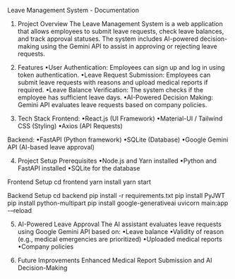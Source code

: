 Leave Management System - Documentation

1. Project Overview
The Leave Management System is a web application that allows employees to submit leave requests, check leave balances, and track approval statuses. The system includes AI-powered decision-making using the Gemini API to assist in approving or rejecting leave requests.

2. Features
•User Authentication: Employees can sign up and log in using token authentication.
•Leave Request Submission: Employees can submit leave requests with reasons and upload medical reports if required.
•Leave Balance Verification: The system checks if the employee has sufficient leave days.
•AI-Powered Decision Making: Gemini API evaluates leave requests based on company policies.

3. Tech Stack
Frontend:
•React.js (UI Framework)
•Material-UI / Tailwind CSS (Styling)
•Axios (API Requests)

Backend:
•FastAPI (Python framework)
•SQLite (Database)
•Google Gemini API (AI-based leave approval)

4. Project Setup
Prerequisites
•Node.js and Yarn installed
•Python and FastAPI installed
•SQLite for the database

Frontend Setup
cd frontend
yarn install
yarn start

Backend Setup
cd backend
pip install -r requirements.txt
pip install PyJWT
pip install python-multipart
pip install google-generativeai
uvicorn main:app -–reload

5. AI-Powered Leave Approval
The AI assistant evaluates leave requests using Google Gemini API based on:
•Leave balance
•Validity of reason (e.g., medical emergencies are prioritized)
•Uploaded medical reports
•Company policies

6. Future Improvements
Enhanced Medical Report Submission and AI Decision-Making
